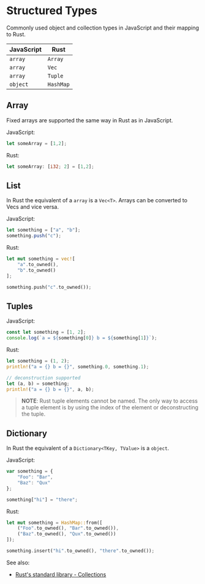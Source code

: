 # Structured Types

Commonly used object and collection types in JavaScript and their mapping to Rust.

| JavaScript | Rust      |
| ---------- | --------- |
| `array`    | `Array`   |
| `array`    | `Vec`     |
| `array`    | `Tuple`   |
| `object`   | `HashMap` |
## Array

Fixed arrays are supported the same way in Rust as in JavaScript.

JavaScript:

```js
let someArray = [1,2];
```

Rust:

```rust
let someArray: [i32; 2] = [1,2];
```

## List

In Rust the equivalent of a `array` is a `Vec<T>`. Arrays can be converted
to Vecs and vice versa.

JavaScript:

```js
let something = ["a", "b"];
something.push("c");
```

Rust:

```rust
let mut something = vec![
    "a".to_owned(),
    "b".to_owned()
];

something.push("c".to_owned());
```

## Tuples

JavaScript:

```js
const let something = [1, 2];
console.log(`a = ${something[0]} b = ${something[1]}`);
```

Rust:

```rust
let something = (1, 2);
println!("a = {} b = {}", something.0, something.1);

// deconstruction supported
let (a, b) = something;
println!("a = {} b = {}", a, b);
```

> **NOTE**: Rust tuple elements cannot be named. The only way to access a tuple element is by using the index of the element or deconstructing the tuple.

## Dictionary

In Rust the equivalent of a `Dictionary<TKey, TValue>` is a `object`.

JavaScript:

```js
var something = {
    "Foo": "Bar",
    "Baz": "Qux"
};

something["hi"] = "there";
```

Rust:

```rust
let mut something = HashMap::from([
    ("Foo".to_owned(), "Bar".to_owned()),
    ("Baz".to_owned(), "Qux".to_owned())
]);

something.insert("hi".to_owned(), "there".to_owned());
```

See also:

- [Rust's standard library - Collections](https://doc.rust-lang.org/std/collections/index.html)
